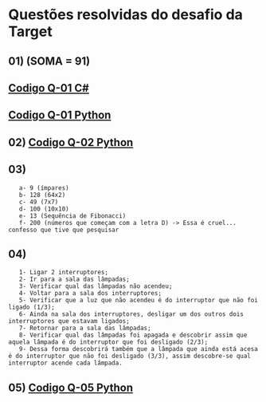# Questões resolvidas do desafio da Target

## 01) (SOMA = 91) 
## [Codigo Q-01 C#](https://github.com/PessOak/Target_Test/blob/main/target_test_Q01.cs)
## [Codigo Q-01 Python](https://github.com/PessOak/Target_Test/blob/main/target_test_Q01.py)

## 02) [Codigo Q-02 Python](https://github.com/PessOak/Target_Test/blob/main/target_test_Q02.py)

## 03) 
       a- 9 (ímpares)
       b- 128 (64x2)
       c- 49 (7x7)
       d- 100 (10x10)
       e- 13 (Sequência de Fibonacci)
       f- 200 (números que começam com a letra D) -> Essa é cruel... confesso que tive que pesquisar

## 04) 
       1- Ligar 2 interruptores;
       2- Ir para a sala das lâmpadas;
       3- Verificar qual das lâmpadas não acendeu;
       4- Voltar para a sala dos interruptores;
       5- Verificar que a luz que não acendeu é do interruptor que não foi ligado (1/3);
       6- Ainda na sala dos interruptores, desligar um dos outros dois interruptores que estavam ligados;
       7- Retornar para a sala das lâmpadas;
       8- Verificar qual das lâmpadas foi apagada e descobrir assim que aquela lâmpada é do interruptor que foi desligado (2/3);
       9- Dessa forma descobrirá também que a lâmpada que ainda está acesa é do interruptor que não foi desligado (3/3), assim descobre-se qual interruptor acende cada lâmpada.

## 05) [Codigo Q-05 Python](https://github.com/PessOak/Target_Test/blob/main/target_test_Q05.py)
